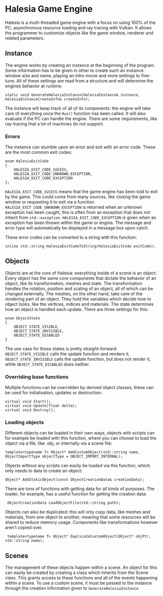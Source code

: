 # Halesia Game Engine
Halesia is a multi-threaded game engine with a focus on using 100% of the PC, asynchronous resource loading and ray tracing with Vulkan. It allows the programmer to customize objects like the game window, renderer and related parameters.

## Instance

The engine works by creating an instance at the beginning of the program. Some information has to be given in other to create such an instance: window size and name, playing an intro movie and more settings to fine-tune. All of these settings are read from a structure and will determine the engines behavior at runtime.

```
static void GenerateHalesiaInstance(HalesiaInstance& instance, HalesiaInstanceCreateInfo& createInfo);
```

The instance will keep track of all of its components: the engine will take care of everything once the ```Run()``` function has been called. It will also evaluate if the PC can handle the engine. There are some requirements, like ray-tracing that a lot of machines do not support. 

### Errors
The instance can stumble upon an error and exit with an error code. These are the most common exit codes:

```
enum HalesiaExitCode
{
	HALESIA_EXIT_CODE_SUCESS,
	HALESIA_EXIT_CODE_UNKNOWN_EXCEPTION,
	HALESIA_EXIT_CODE_EXCEPTION
};
```

```HALESIA_EXIT_CODE_SUCESS``` means that the game engine has been told to exit by the game. This could come from many sources, like closing the game window or requesting it to exit via a function. ```HALESIA_EXIT_CODE_UNKNOWN_EXCEPTION```  is returned when an unknown exception has been caught, this is often from an exception that does not inherit from ```std::exception```. ```HALESIA_EXIT_CODE_EXCEPTION``` is given when an exception has been thrown within the game or engine. The message and error type will automatically be displayed in a message box upon catch.

These error codes can be converted to a string with this function:
```
inline std::string HalesiaExitCodeToString(HalesiaExitCode exitCode);
```

## Objects

Objects are at the core of Halesia: everything inside of a scene is an object. Every object has the same core components that dictate the behavior of an object, like its transformation, meshes and state. The transformation handles the rotation, position and scaling of an object, all of which can be changed externally. The meshes, on the other hand, take care of the rendering part of an object. They hold the variables which decide how to object looks, like the vertices, indices and materials. The state determines how an object is handled each update. There are three settings for this:

```
enum ObjectState 
{
	OBJECT_STATE_VISIBLE,
	OBJECT_STATE_INVISIBLE,
	OBJECT_STATE_DISABLED
}
 ```

The use case for these states is pretty straight-forward: ```OBJECT_STATE_VISIBLE``` calls the update function and renders it, ```OBJECT_STATE_INVISIBLE``` calls the update function, but does not render it, while ```OBJECT_STATE_DISABLED``` does neither.

### Overriding base functions

Multiple functions can be overridden by derived object classes, these can be used for initialisation, updates or destruction:

```
virtual void Start();
virtual void Update(float delta);
virtual void Destroy();
```

### Loading objects

Different objects can be loaded in their own ways, objects with scripts can for example be loaded with this function, where you can choose to load the object via a file, like .obj, or internally via a scene file:

``` 
template<typename T> Object* AddCustomObject(std::string name, ObjectImportType objectType = OBJECT_IMPORT_INTERNAL);
```

Objects without any scripts can easily be loaded via this function, which only needs to data to create an object:

```
Object* AddStaticObject(const ObjectCreationData& creationData);
```

There are tons of functions with getting data for all kinds of purposes. The loader, for example, has a useful function for getting the creation data:

```
 ObjectCreationData LoadObjectFile(std::string path);
```

Objects can also be duplicated: this will only copy data, like meshes and materials, from one object to another, meaning that some resources will be shared to reduce memory usage. Components like transformations however aren't copied over.

```
 template<typename T> Object* DuplicateCustomObject(Object* objPtr, std::string name);
```

## Scenes

The management of these objects happen within a scene. An object for this can easily be created by creating a class which inherits from the Scene class. This grants access to these functions and all of the events happening within a scene. To use a custom scene, it must be passed to the instance through the creation information given to ```GenerateHalesiaInstance```
